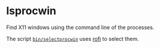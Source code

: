 # lsprocwin

Find X11 windows using the command line of the processes.

The script [`bin/selectprocwin`](./bin/selectprocwin) uses [rofi](https://github.com/davatorium/rofi) to select them.
